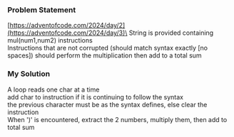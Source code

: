 ### Problem Statement
[https://adventofcode.com/2024/day/2](https://adventofcode.com/2024/day/3)\
String is provided containing mul(num1,num2) instructions\
Instructions that are not corrupted (should match syntax exactly [no spaces]) should perform the multiplication then add to a total sum

### My Solution
A loop reads one char at a time\
add char to instruction if it is continuing to follow the syntax\
the previous character must be as the syntax defines, else clear the instruction\
When ')' is encountered, extract the 2 numbers, multiply them, then add to total sum
